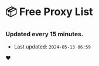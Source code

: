# :package: Free Proxy List
### Updated every 15 minutes.

- Last updated: `2024-05-13 06:59`

:heart:
